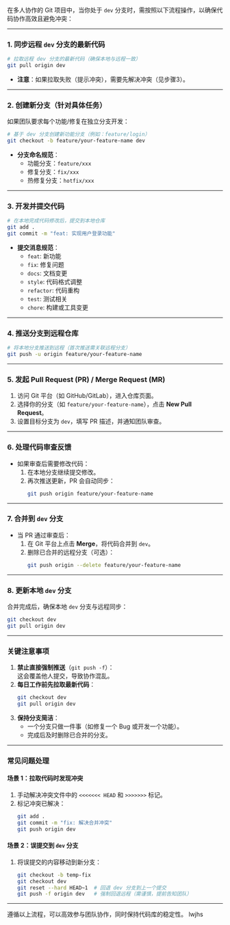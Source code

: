 在多人协作的 Git 项目中，当你处于 `dev` 分支时，需按照以下流程操作，以确保代码协作高效且避免冲突：

---

### **1. 同步远程 `dev` 分支的最新代码**
```bash
# 拉取远程 dev 分支的最新代码（确保本地与远程一致）
git pull origin dev
```
- **注意**：如果拉取失败（提示冲突），需要先解决冲突（见步骤3）。

---

### **2. 创建新分支（针对具体任务）**
如果团队要求每个功能/修复在独立分支开发：
```bash
# 基于 dev 分支创建新功能分支（例如：feature/login）
git checkout -b feature/your-feature-name dev
```
- **分支命名规范**：
    - 功能分支：`feature/xxx`
    - 修复分支：`fix/xxx`
    - 热修复分支：`hotfix/xxx`

---

### **3. 开发并提交代码**
```bash
# 在本地完成代码修改后，提交到本地仓库
git add .
git commit -m "feat: 实现用户登录功能"
```
- **提交消息规范**：
    - `feat`: 新功能
    - `fix`: 修复问题
    - `docs`: 文档变更
    - `style`: 代码格式调整
    - `refactor`: 代码重构
    - `test`: 测试相关
    - `chore`: 构建或工具变更

---

### **4. 推送分支到远程仓库**
```bash
# 将本地分支推送到远程（首次推送需关联远程分支）
git push -u origin feature/your-feature-name
```

---

### **5. 发起 Pull Request (PR) / Merge Request (MR)**
1. 访问 Git 平台（如 GitHub/GitLab），进入仓库页面。
2. 选择你的分支（如 `feature/your-feature-name`），点击 **New Pull Request**。
3. 设置目标分支为 `dev`，填写 PR 描述，并通知团队审查。

---

### **6. 处理代码审查反馈**
- 如果审查后需要修改代码：
    1. 在本地分支继续提交修改。
    2. 再次推送更新，PR 会自动同步：
       ```bash
       git push origin feature/your-feature-name
       ```

---

### **7. 合并到 `dev` 分支**
- 当 PR 通过审查后：
    1. 在 Git 平台上点击 **Merge**，将代码合并到 `dev`。
    2. 删除已合并的远程分支（可选）：
       ```bash
       git push origin --delete feature/your-feature-name
       ```

---

### **8. 更新本地 `dev` 分支**
合并完成后，确保本地 `dev` 分支与远程同步：
```bash
git checkout dev
git pull origin dev
```

---

### **关键注意事项**
1. **禁止直接强制推送**（`git push -f`）：  
   这会覆盖他人提交，导致协作混乱。
2. **每日工作前先拉取最新代码**：
   ```bash
   git checkout dev
   git pull origin dev
   ```  
3. **保持分支简洁**：
    - 一个分支只做一件事（如修复一个 Bug 或开发一个功能）。
    - 完成后及时删除已合并的分支。

---

### **常见问题处理**
#### **场景 1：拉取代码时发现冲突**
1. 手动解决冲突文件中的 `<<<<<<< HEAD` 和 `>>>>>>>` 标记。
2. 标记冲突已解决：
   ```bash
   git add .
   git commit -m "fix: 解决合并冲突"
   git push origin dev
   ```

#### **场景 2：误提交到 `dev` 分支**
1. 将误提交的内容移动到新分支：
   ```bash
   git checkout -b temp-fix
   git checkout dev
   git reset --hard HEAD~1  # 回退 dev 分支到上一个提交
   git push -f origin dev   # 强制回退远程（需谨慎，提前告知团队）
   ```

---

遵循以上流程，可以高效参与团队协作，同时保持代码库的稳定性。
lwjhs